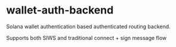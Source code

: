 # wallet-auth-backend
Solana wallet authentication based authenticated routing backend.

Supports both SIWS and traditional connect + sign message flow
